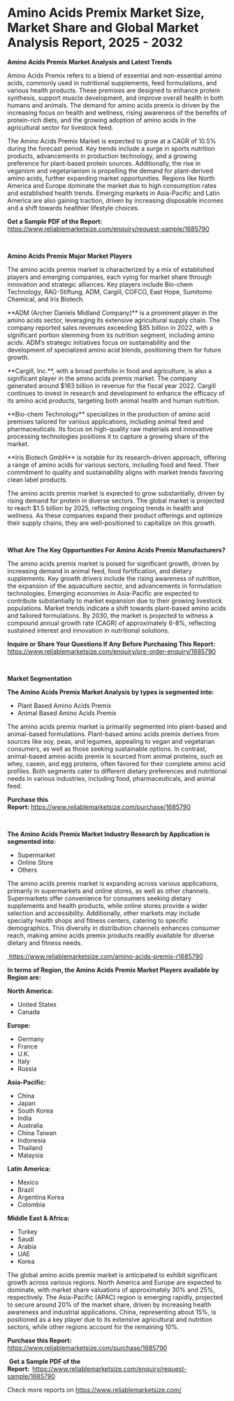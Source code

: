 <p><h1>Amino Acids Premix Market Size, Market Share and Global Market Analysis Report, 2025 - 2032</h1></p><p><strong>Amino Acids Premix Market Analysis and Latest Trends</strong></p>
<p><p>Amino Acids Premix refers to a blend of essential and non-essential amino acids, commonly used in nutritional supplements, feed formulations, and various health products. These premixes are designed to enhance protein synthesis, support muscle development, and improve overall health in both humans and animals. The demand for amino acids premix is driven by the increasing focus on health and wellness, rising awareness of the benefits of protein-rich diets, and the growing adoption of amino acids in the agricultural sector for livestock feed. </p><p>The Amino Acids Premix Market is expected to grow at a CAGR of 10.5% during the forecast period. Key trends include a surge in sports nutrition products, advancements in production technology, and a growing preference for plant-based protein sources. Additionally, the rise in veganism and vegetarianism is propelling the demand for plant-derived amino acids, further expanding market opportunities. Regions like North America and Europe dominate the market due to high consumption rates and established health trends. Emerging markets in Asia-Pacific and Latin America are also gaining traction, driven by increasing disposable incomes and a shift towards healthier lifestyle choices.</p></p>
<p><strong>Get a Sample PDF of the Report:&nbsp;</strong> <a href="https://www.reliablemarketsize.com/enquiry/request-sample/1685790?utm_campaign=3197&utm_medium=2&utm_source=Github&utm_content=ia&utm_term=24032025&utm_id=amino-acids-premix">https://www.reliablemarketsize.com/enquiry/request-sample/1685790</a></p>
<p>&nbsp;</p>
<p><strong>Amino Acids Premix Major Market Players</strong></p>
<p><p>The amino acids premix market is characterized by a mix of established players and emerging companies, each vying for market share through innovation and strategic alliances. Key players include Bio-chem Technology, RAG-Stiftung, ADM, Cargill, COFCO, East Hope, Sumitomo Chemical, and Iris Biotech.</p><p>**ADM (Archer Daniels Midland Company)** is a prominent player in the amino acids sector, leveraging its extensive agricultural supply chain. The company reported sales revenues exceeding $85 billion in 2022, with a significant portion stemming from its nutrition segment, including amino acids. ADM’s strategic initiatives focus on sustainability and the development of specialized amino acid blends, positioning them for future growth.</p><p>**Cargill, Inc.**, with a broad portfolio in food and agriculture, is also a significant player in the amino acids premix market. The company generated around $163 billion in revenue for the fiscal year 2022. Cargill continues to invest in research and development to enhance the efficacy of its amino acid products, targeting both animal health and human nutrition.</p><p>**Bio-chem Technology** specializes in the production of amino acid premixes tailored for various applications, including animal feed and pharmaceuticals. Its focus on high-quality raw materials and innovative processing technologies positions it to capture a growing share of the market.</p><p>**Iris Biotech GmbH** is notable for its research-driven approach, offering a range of amino acids for various sectors, including food and feed. Their commitment to quality and sustainability aligns with market trends favoring clean label products.</p><p>The amino acids premix market is expected to grow substantially, driven by rising demand for protein in diverse sectors. The global market is projected to reach $1.5 billion by 2025, reflecting ongoing trends in health and wellness. As these companies expand their product offerings and optimize their supply chains, they are well-positioned to capitalize on this growth.</p></p>
<p>&nbsp;</p>
<p><strong>What Are The Key Opportunities For Amino Acids Premix Manufacturers?</strong></p>
<p><p>The amino acids premix market is poised for significant growth, driven by increasing demand in animal feed, food fortification, and dietary supplements. Key growth drivers include the rising awareness of nutrition, the expansion of the aquaculture sector, and advancements in formulation technologies. Emerging economies in Asia-Pacific are expected to contribute substantially to market expansion due to their growing livestock populations. Market trends indicate a shift towards plant-based amino acids and tailored formulations. By 2030, the market is projected to witness a compound annual growth rate (CAGR) of approximately 6-8%, reflecting sustained interest and innovation in nutritional solutions.</p></p>
<p><strong>Inquire or Share Your Questions If Any Before Purchasing This Report:</strong> <a href="https://www.reliablemarketsize.com/enquiry/pre-order-enquiry/1685790?utm_campaign=3197&utm_medium=2&utm_source=Github&utm_content=ia&utm_term=24032025&utm_id=amino-acids-premix">https://www.reliablemarketsize.com/enquiry/pre-order-enquiry/1685790</a></p>
<p>&nbsp;</p>
<p><strong>Market Segmentation</strong></p>
<p><strong>The Amino Acids Premix Market Analysis by types is segmented into:</strong></p>
<p><ul><li>Plant Based Amino Acids Premix</li><li>Animal Based Amino Acids Premix</li></ul></p>
<p><p>The amino acids premix market is primarily segmented into plant-based and animal-based formulations. Plant-based amino acids premix derives from sources like soy, peas, and legumes, appealing to vegan and vegetarian consumers, as well as those seeking sustainable options. In contrast, animal-based amino acids premix is sourced from animal proteins, such as whey, casein, and egg proteins, often favored for their complete amino acid profiles. Both segments cater to different dietary preferences and nutritional needs in various industries, including food, pharmaceuticals, and animal feed.</p></p>
<p><strong>Purchase this Report:&nbsp;</strong><a href="https://www.reliablemarketsize.com/purchase/1685790?utm_campaign=3197&utm_medium=2&utm_source=Github&utm_content=ia&utm_term=24032025&utm_id=amino-acids-premix">https://www.reliablemarketsize.com/purchase/1685790</a></p>
<p>&nbsp;</p>
<p><strong>The Amino Acids Premix Market Industry Research by Application is segmented into:</strong></p>
<p><ul><li>Supermarket</li><li>Online Store</li><li>Others</li></ul></p>
<p><p>The amino acids premix market is expanding across various applications, primarily in supermarkets and online stores, as well as other channels. Supermarkets offer convenience for consumers seeking dietary supplements and health products, while online stores provide a wider selection and accessibility. Additionally, other markets may include specialty health shops and fitness centers, catering to specific demographics. This diversity in distribution channels enhances consumer reach, making amino acids premix products readily available for diverse dietary and fitness needs.</p></p>
<p><a href="https://www.reliablemarketsize.com/amino-acids-premix-r1685790?utm_campaign=3197&utm_medium=2&utm_source=Github&utm_content=ia&utm_term=24032025&utm_id=amino-acids-premix">&nbsp;https://www.reliablemarketsize.com/amino-acids-premix-r1685790</a></p>
<p><strong>In terms of Region, the Amino Acids Premix Market Players available by Region are:</strong></p>
<p>
    <p> <strong> North America: </strong>
        <ul>
            <li>United States</li>
            <li>Canada</li>
        </ul>
        </p> 
    <p> <strong> Europe: </strong>
        <ul>
            <li>Germany</li>
            <li>France</li>
            <li>U.K.</li>
            <li>Italy</li>
            <li>Russia</li>
        </ul>
        </p> 
    <p> <strong> Asia-Pacific: </strong>
        <ul>
            <li>China</li>
            <li>Japan</li>
            <li>South Korea</li>
            <li>India</li>
            <li>Australia</li>
            <li>China Taiwan</li>
            <li>Indonesia</li>
            <li>Thailand</li>
            <li>Malaysia</li>
        </ul>
        </p> 
    <p> <strong> Latin America: </strong>
        <ul>
            <li>Mexico</li>
            <li>Brazil</li>
            <li>Argentina Korea</li>
            <li>Colombia</li>
        </ul>
        </p> 
    <p> <strong> Middle East & Africa: </strong>
        <ul>
            <li>Turkey</li>
            <li>Saudi</li>
            <li>Arabia</li>
            <li>UAE</li>
            <li>Korea</li>
        </ul>
    </p>
    </p>
<p><p>The global amino acids premix market is anticipated to exhibit significant growth across various regions. North America and Europe are expected to dominate, with market share valuations of approximately 30% and 25%, respectively. The Asia-Pacific (APAC) region is emerging rapidly, projected to secure around 20% of the market share, driven by increasing health awareness and industrial applications. China, representing about 15%, is positioned as a key player due to its extensive agricultural and nutrition sectors, while other regions account for the remaining 10%.</p></p>
<p><strong>Purchase this Report: </strong><a href="https://www.reliablemarketsize.com/purchase/1685790?utm_campaign=3197&utm_medium=2&utm_source=Github&utm_content=ia&utm_term=24032025&utm_id=amino-acids-premix">https://www.reliablemarketsize.com/purchase/1685790</a></p>
<p>&nbsp;<strong>Get a Sample PDF of the Report:&nbsp;&nbsp;</strong><a href="https://www.reliablemarketsize.com/enquiry/request-sample/1685790?utm_campaign=3197&utm_medium=2&utm_source=Github&utm_content=ia&utm_term=24032025&utm_id=amino-acids-premix">https://www.reliablemarketsize.com/enquiry/request-sample/1685790</a></p>
<p><strong></strong></p>
<p>Check more reports on <a href="https://www.reliablemarketsize.com/?utm_campaign=3197&utm_medium=2&utm_source=Github&utm_content=ia&utm_term=24032025&utm_id=amino-acids-premix">https://www.reliablemarketsize.com/</a></p>